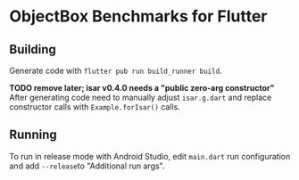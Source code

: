 # ObjectBox Benchmarks for Flutter

## Building

Generate code with `flutter pub run build_runner build`.

**TODO remove later; isar v0.4.0 needs a "public zero-arg constructor"**
After generating code need to manually adjust `isar.g.dart` and replace constructor calls
with `Example.forIsar()` calls.

## Running

To run in release mode with Android Studio, edit `main.dart` run configuration 
and add `--release`to "Additional run args".
